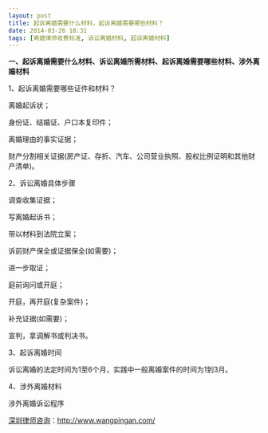 ```yaml
---
layout: post
title: 起诉离婚需要什么材料，起诉离婚需要哪些材料？
date: 2014-03-26 18:31
tags: [离婚律师收费标准, 诉讼离婚材料, 起诉离婚材料]
---
```

<strong>一、起诉离婚需要什么材料、诉讼离婚所需材料、起诉离婚需要哪些材料、涉外离婚材料</strong>

1、起诉离婚需要哪些证件和材料？

离婚起诉状；

身份证、结婚证、户口本复印件；

离婚理由的事实证据；

财产分割相关证据(房产证、存折、汽车、公司营业执照、股权比例证明和其他财产清单)。

2、诉讼离婚具体步骤

调查收集证据；

写离婚起诉书；

带以材料到法院立案；

诉前财产保全或证据保全(如需要)；

进一步取证；

庭前询问或开庭；

开庭，再开庭(复杂案件)；

补充证据(如需要)；

宣判，拿调解书或判决书。

3、起诉离婚时间

诉讼离婚的法定时间为1至6个月，实践中一般离婚案件的时间为1到3月。

4、涉外离婚材料

涉外离婚诉讼程序

<a href="http://www.wangpingan.com/">深圳律师咨询</a>：<a href="http://www.wangpingan.com/">http://www.wangpingan.com/</a>

